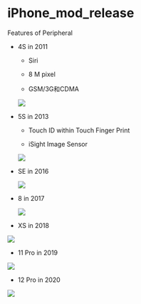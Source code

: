 # iPhone_mod_release
Features of Peripheral

* 4S in 2011

   * Siri
   
   * 8 M pixel
   
   * GSM/3G和CDMA

  ![](https://raw.githubusercontent.com/QueenieCplusplus/iPhone_mod_release/main/iphone4S_2011.png)

* 5S in 2013

   * Touch ID within Touch Finger Print
   
   * iSight Image Sensor

  ![](https://raw.githubusercontent.com/QueenieCplusplus/iPhone_mod_release/main/iphone5S_2013.png)

* SE in 2016

  ![](https://raw.githubusercontent.com/QueenieCplusplus/iPhone_mod_release/main/iphoneSE_2016.png)

* 8 in 2017

  ![](https://raw.githubusercontent.com/QueenieCplusplus/iPhone_mod_release/main/iphone8_2017.png)

* XS in 2018

 ![](https://raw.githubusercontent.com/QueenieCplusplus/iPhone_mod_release/main/iphoneXS_2018.png)

* 11 Pro in 2019

 ![](https://raw.githubusercontent.com/QueenieCplusplus/iPhone_mod_release/main/iphone11Pro_2019.png)

* 12 Pro in 2020

 ![](https://raw.githubusercontent.com/QueenieCplusplus/iPhone_mod_release/main/iphone12pro_2020.png)
